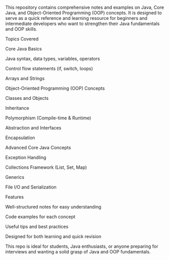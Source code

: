 This repository contains comprehensive notes and examples on Java, Core Java, and Object-Oriented Programming (OOP) concepts. It is designed to serve as a quick reference and learning resource for beginners and intermediate developers who want to strengthen their Java fundamentals and OOP skills.

Topics Covered

Core Java Basics

Java syntax, data types, variables, operators

Control flow statements (if, switch, loops)

Arrays and Strings

Object-Oriented Programming (OOP) Concepts

Classes and Objects

Inheritance

Polymorphism (Compile-time & Runtime)

Abstraction and Interfaces

Encapsulation

Advanced Core Java Concepts

Exception Handling

Collections Framework (List, Set, Map)

Generics

File I/O and Serialization

Features

Well-structured notes for easy understanding

Code examples for each concept

Useful tips and best practices

Designed for both learning and quick revision

This repo is ideal for students, Java enthusiasts, or anyone preparing for interviews and wanting a solid grasp of Java and OOP fundamentals.
